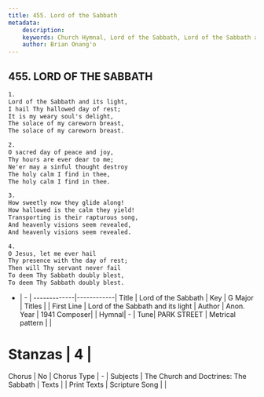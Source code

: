 ```yaml
---
title: 455. Lord of the Sabbath
metadata:
    description: 
    keywords: Church Hymnal, Lord of the Sabbath, Lord of the Sabbath and its light, 
    author: Brian Onang'o
---
```



## 455. LORD OF THE SABBATH

```txt
1.
Lord of the Sabbath and its light,
I hail Thy hallowed day of rest;
It is my weary soul's delight,
The solace of my careworn breast,
The solace of my careworn breast.

2.
O sacred day of peace and joy,
Thy hours are ever dear to me;
Ne'er may a sinful thought destroy
The holy calm I find in thee,
The holy calm I find in thee.

3.
How sweetly now they glide along!
How hallowed is the calm they yield!
Transporting is their rapturous song,
And heavenly visions seem revealed,
And heavenly visions seem revealed.

4.
O Jesus, let me ever hail
Thy presence with the day of rest;
Then will Thy servant never fail
To deem Thy Sabbath doubly blest,
To deem Thy Sabbath doubly blest.
```

- |   -  |
-------------|------------|
Title | Lord of the Sabbath |
Key | G Major |
Titles |  |
First Line | Lord of the Sabbath and its light |
Author | Anon.
Year | 1941
Composer|  |
Hymnal|  - |
Tune| PARK STREET |
Metrical pattern | |
# Stanzas | 4 |
Chorus | No |
Chorus Type | - |
Subjects | The Church and Doctrines: The Sabbath |
Texts |  |
Print Texts | 
Scripture Song |  |
  
